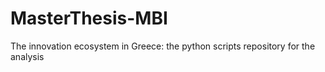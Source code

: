# MasterThesis-MBI
The innovation ecosystem in Greece: the python scripts repository for the analysis
